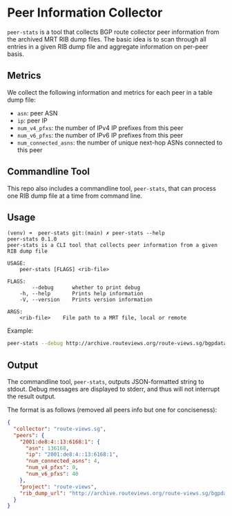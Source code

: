 # Peer Information Collector

`peer-stats` is a tool that collects BGP route collector peer information from the
archived MRT RIB dump files. The basic idea is to scan through all entries in a given
RIB dump file and aggregate information on per-peer basis.

## Metrics

We collect the following information and metrics for each peer in a table dump file:

- `asn`: peer ASN
- `ip`: peer IP
- `num_v4_pfxs`: the number of IPv4 IP prefixes from this peer
- `num_v6_pfxs`: the number of IPv6 IP prefixes from this peer
- `num_connected_asns`: the number of unique next-hop ASNs connected to this peer

## Commandline Tool

This repo also includes a commandline tool, `peer-stats`, that can process one RIB dump
file at a time from command line.

## Usage

```text
(venv) ➜  peer-stats git:(main) ✗ peer-stats --help
peer-stats 0.1.0
peer-stats is a CLI tool that collects peer information from a given RIB dump file

USAGE:
    peer-stats [FLAGS] <rib-file>

FLAGS:
        --debug      whether to print debug
    -h, --help       Prints help information
    -V, --version    Prints version information

ARGS:
    <rib-file>    File path to a MRT file, local or remote
```

Example:
```bash
peer-stats --debug http://archive.routeviews.org/route-views.sg/bgpdata/2022.02/RIBS/rib.20220205.1800.bz2 
```

## Output

The commandline tool, `peer-stats`, outputs JSON-formatted string to stdout. Debug messages are displayed to
stderr, and thus will not interrupt the result output.

The format is as follows (removed all peers info but one for conciseness):
```json
{
  "collector": "route-views.sg",
  "peers": {
    "2001:de8:4::13:6168:1": {
      "asn": 136168,
      "ip": "2001:de8:4::13:6168:1",
      "num_connected_asns": 4,
      "num_v4_pfxs": 0,
      "num_v6_pfxs": 40
    },
    "project": "route-views",
    "rib_dump_url": "http://archive.routeviews.org/route-views.sg/bgpdata/2022.02/RIBS/rib.20220205.1800.bz2"
  }
}
```
